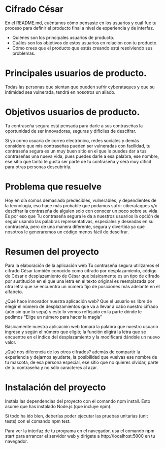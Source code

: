 # Cifrado César

En el README.md, cuéntanos cómo pensaste en los usuarios y cuál fue tu proceso
para definir el producto final a nivel de experiencia y de interfaz.

- Quiénes son los principales usuarios de producto.
- Cuáles son los objetivos de estos usuarios en relación con tu producto.
- Cómo crees que el producto que estás creando está resolviendo sus problemas.

# Principales usuarios de producto.

Todas las personas que sientan que pueden sufrir cyberataques y que su intimidad sea vulnerada, tendrá en nosotros un aliado.

# Objetivos usuarios de producto.

Tu contraseña segura está pensada para darle a sus contraseñas la oportunidad de ser innovadoras, seguras y difíciles de descifrar.

Sí yo como usuaria de correo electrónico, redes sociales y demás considero que mis contraseñas pueden ser vulneradas con facilidad, tu contraseña segura es un muy buen sitio en el que le puedes dar a tus contraseñas una nueva vida, pues puedes darle a esa palabra, ese nombre, ese sitio que tanto te gusta ser parte de tu contraseña y será muy dificil para otras personas descubrirla.

# Problema que resuelve

Hoy en día somos demasiado predecibles, vulnerables, y dependientes de la tecnología, eso hace más probable que podamos sufrir ciberataques y/o descifrar la contraseña de alguien solo con conocer un poco sobre su vida. Es por eso que Tu contraseña segura le da a nuestros usuarios la opción de seguir usando las palabras representativas, especiales y deseadas en su contraseña, pero de una manera diferente, segura y divertida ya que nosotros le generaremos un código menos fácil de descifrar.

# Resumen del proyecto

Para la elaboración de la aplicación web Tu contraseña segura utilizamos el cifrado César también conocido como cifrado por desplazamiento, código de César o desplazamiento de César que básicamente es un tipo de cifrado por sustitución en el que una letra en el texto original es reemplazada por otra letra que se encuentra un número fijo de posiciones más adelante en el alfabeto.

¿Qué hace innovador nuestra aplicación web?
Que el usuario es libre de elegir el número de desplazamientos que va a llevar a cabo nuestro cifrado (aún sin que lo sepa) y esto lo vemos reflejado en la parte dónde le pedimos "Elige un número para hacer la magia"

Básicamente nuestra aplicación web tomará la palabra que nuestro usuario ingrese y según el número que eligió; la función eligirá la letra que se encuentre en el índice del desplazamiento y la modificará dándole un nuevo valor.

¿Qué nos diferencia de los otros cifrados? además de compartir la experiencia y dejarnos ayudarte, la posibilidad que vuelvas ese nombre de tu mascota, de esa persona especial, ese sitio que no quieres olvidar, parte de tu contraseña y no sólo caracteres al azar.

# Instalación del proyecto

Instala las dependencias del proyecto con el comando npm install. Esto asume que has instalado Node.js (que incluye npm).

Si todo ha ido bien, deberías poder ejecutar las pruebas unitarias (unit tests) con el comando npm test.

Para ver la interfaz de tu programa en el navegador, usa el comando npm start para arrancar el servidor web y dirígete a http://localhost:5000 en tu navegador.
